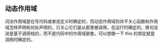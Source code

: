 ## 动态作用域

词法作用域是在写代码或者说定义时确定的，而动态作用域则并不关心函数和作用域怎样声明和何处声明的，只关心它们是从那里被调用，在运行时确定的。换句话说是基于调用栈的，而不是代码中的作用域嵌套。可以想像一下 this 的绑定就是调用时确定的。
